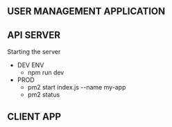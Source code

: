## USER MANAGEMENT APPLICATION

## API SERVER 
Starting the server 
  - DEV ENV 
    -  npm run dev
  - PROD
    - pm2 start index.js --name my-app
    - pm2 status

## CLIENT APP 